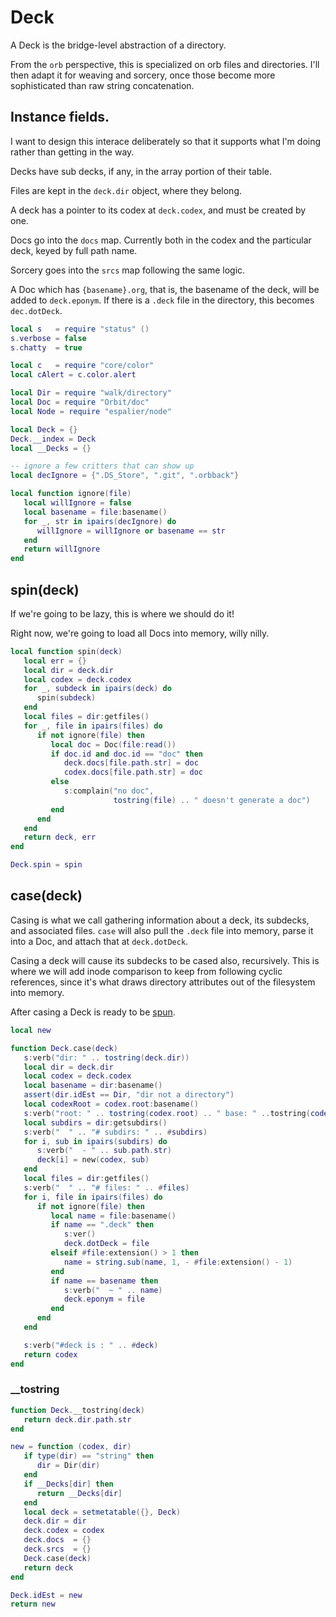 # Deck


A Deck is the bridge-level abstraction of a directory.


From the ``orb`` perspective, this is specialized on orb files and
directories. I'll then adapt it for weaving and sorcery, once those
become more sophisticated than raw string concatenation.

## Instance fields.

I want to design this interace deliberately so that it supports what I'm
doing rather than getting in the way.


Decks have sub decks, if any, in the array portion of their table.


Files are kept in the ``deck.dir`` object, where they belong.


A deck has a pointer to its codex at ``deck.codex``, and must be created
by one.


Docs go into the ``docs`` map. Currently both in the codex and the
particular deck, keyed by full path name.


Sorcery goes into the ``srcs`` map following the same logic.


A Doc which has ``{basename}.org``, that is, the basename of the deck,
will be added to ``deck.eponym``.  If there is a ``.deck`` file in the
directory, this becomes ``dec.dotDeck``.

```lua
local s   = require "status" ()
s.verbose = false
s.chatty  = true

local c   = require "core/color"
local cAlert = c.color.alert

local Dir = require "walk/directory"
local Doc = require "Orbit/doc"
local Node = require "espalier/node"
```
```lua
local Deck = {}
Deck.__index = Deck
local __Decks = {}
```
```lua
-- ignore a few critters that can show up
local decIgnore = {".DS_Store", ".git", ".orbback"}

local function ignore(file)
   local willIgnore = false
   local basename = file:basename()
   for _, str in ipairs(decIgnore) do
      willIgnore = willIgnore or basename == str
   end
   return willIgnore
end
```
## spin(deck)

If we're going to be lazy, this is where we should do it!


Right now, we're going to load all Docs into memory, willy nilly.

```lua
local function spin(deck)
   local err = {}
   local dir = deck.dir
   local codex = deck.codex
   for _, subdeck in ipairs(deck) do
      spin(subdeck)
   end
   local files = dir:getfiles()
   for _, file in ipairs(files) do
      if not ignore(file) then
         local doc = Doc(file:read())
         if doc.id and doc.id == "doc" then
            deck.docs[file.path.str] = doc
            codex.docs[file.path.str] = doc
         else
            s:complain("no doc",
                       tostring(file) .. " doesn't generate a doc")
         end
      end
   end
   return deck, err
end

Deck.spin = spin
```
## case(deck)

  Casing is what we call gathering information about a deck, its subdecks,
and associated files.  ``case`` will also pull the ``.deck`` file into memory,
parse it into a Doc, and attach that at ``deck.dotDeck``.


Casing a deck will cause its subdecks to be cased also, recursively. This is
where we will add inode comparison to keep from following cyclic references,
since it's what draws directory attributes out of the filesystem into memory.


After casing a Deck is ready to be [spun](httk://).

```lua
local new

function Deck.case(deck)
   s:verb("dir: " .. tostring(deck.dir))
   local dir = deck.dir
   local codex = deck.codex
   local basename = dir:basename()
   assert(dir.idEst == Dir, "dir not a directory")
   local codexRoot = codex.root:basename()
   s:verb("root: " .. tostring(codex.root) .. " base: " ..tostring(codexRoot))
   local subdirs = dir:getsubdirs()
   s:verb("  " .. "# subdirs: " .. #subdirs)
   for i, sub in ipairs(subdirs) do
      s:verb("  - " .. sub.path.str)
      deck[i] = new(codex, sub)
   end
   local files = dir:getfiles()
   s:verb("  " .. "# files: " .. #files)
   for i, file in ipairs(files) do
      if not ignore(file) then
         local name = file:basename()
         if name == ".deck" then
            s:ver()
            deck.dotDeck = file
         elseif #file:extension() > 1 then
            name = string.sub(name, 1, - #file:extension() - 1)
         end
         if name == basename then
            s:verb("  ~ " .. name)
            deck.eponym = file
         end
      end
   end

   s:verb("#deck is : " .. #deck)
   return codex
end
```
### __tostring

```lua
function Deck.__tostring(deck)
   return deck.dir.path.str
end
```
```lua
new = function (codex, dir)
   if type(dir) == "string" then
      dir = Dir(dir)
   end
   if __Decks[dir] then
      return __Decks[dir]
   end
   local deck = setmetatable({}, Deck)
   deck.dir = dir
   deck.codex = codex
   deck.docs  = {}
   deck.srcs  = {}
   Deck.case(deck)
   return deck
end
```
```lua
Deck.idEst = new
return new
```
